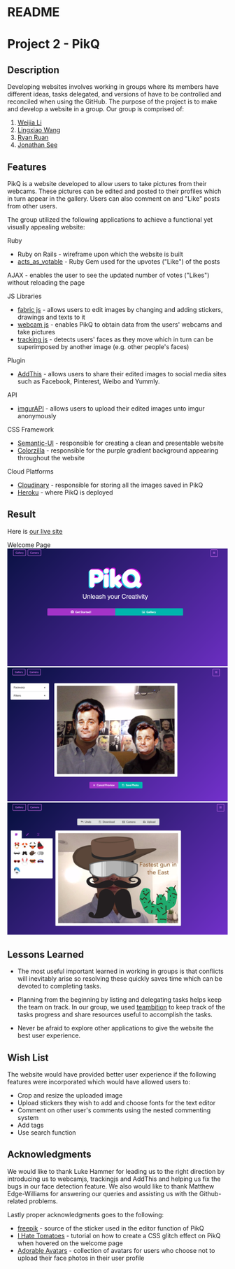 # README

# Project 2 - PikQ

## Description

Developing websites involves working in groups where its members have different ideas, tasks delegated, and versions of have to be controlled and reconciled when using the GitHub. The purpose of the project is to make and develop a website in a group. Our group is comprised of:

1. [Weijia Li](https://github.com/unicar9)
2. [Lingxiao Wang](https://github.com/douMax)
3. [Ryan Ruan](https://github.com/Ryan-ruan)
4. [Jonathan See](https://github.com/jonathansee2013)

## Features

PikQ is a website developed to allow users to take pictures from their webcams. These pictures can be edited and posted to their profiles which in turn appear in the gallery. Users can also comment on and "Like" posts from other users.

The group utilized the following applications to achieve a functional yet visually appealing website:

Ruby
* Ruby on Rails - wireframe upon which the website is built
* [acts_as_votable](https://github.com/ryanto/acts_as_votable) - Ruby Gem used for the upvotes ("Like") of the posts

AJAX - enables the user to see the updated number of votes ("Likes") without reloading the page

JS Libraries
* [fabric js](http://fabricjs.com/) - allows users to edit images by changing and adding stickers, drawings and texts to it
* [webcam js](https://github.com/jhuckaby/webcamjs) - enables PikQ to obtain data from the users' webcams and take pictures
* [tracking js](https://trackingjs.com/) - detects users' faces as they move which in turn can be superimposed by another image (e.g. other people's faces)

Plugin
* [AddThis](http://www.addthis.com/) - allows users to share their edited images to social media sites such as Facebook, Pinterest, Weibo and Yummly.

API
* [imgurAPI](https://apidocs.imgur.com/) - allows users to upload their edited images unto imgur anonymously

CSS Framework
* [Semantic-UI](https://semantic-ui.com/) - responsible for creating a clean and presentable website
* [Colorzilla](http://www.colorzilla.com/gradient-editor/) - responsible for the purple gradient background appearing throughout the website

Cloud Platforms
* [Cloudinary](http://cloudinary.com/) - responsible for storing all the images saved in PikQ
* [Heroku](https://www.heroku.com/) - where PikQ is deployed


## Result
Here is [our live site](https://pikq.herokuapp.com)

Welcome Page
![pikQ](app/assets/images/screenshot1.png)
![pikQ](app/assets/images/screenshot2.png)
![pikQ](app/assets/images/screenshot3.png)


## Lessons Learned

* The most useful important learned in working in groups is that conflicts will inevitably arise so resolving these quickly saves time which can be devoted to completing tasks.

* Planning from the beginning by listing and delegating tasks helps keep the team on track. In our group, we used [teambition](https://www.teambition.com/) to keep track of the tasks progress and share resources useful to accomplish the tasks.

* Never be afraid to explore other applications to give the website the best user experience.


## Wish List

The website would have provided better user experience if the following features were incorporated which would have allowed users to:

* Crop and resize the uploaded image
* Upload stickers they wish to add and choose fonts for the text editor
* Comment on other user's comments using the nested commenting system
* Add tags
* Use search function


## Acknowledgments

We would like to thank Luke Hammer for leading us to the right direction by introducing us to webcamjs, trackingjs and AddThis and helping us fix the bugs in our face detection feature. We also would like to thank Matthew Edge-Williams for answering our queries and assisting us with the Github-related problems.

Lastly proper acknowledgments goes to the following:
* [freepik](http://www.freepik.com/) - source of the sticker used in the editor function of PikQ
* [I Hate Tomatoes](https://ihatetomatoes.net/how-to-create-css-glitch-effect/) - tutorial on how to create a CSS glitch effect on PikQ when hovered on the welcome page
* [Adorable Avatars](http://avatars.adorable.io/) - collection of avatars for users who choose not to upload their face photos in their user profile
